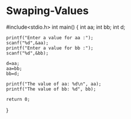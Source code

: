 # Swaping-Values
#include<stdio.h>
int main()
{
    int aa;
    int bb;
    int d;

    printf("Enter a value for aa :");
    scanf("%d",&aa);
    printf("Enter a value for bb :");
    scanf("%d",&bb);

    d=aa;
    aa=bb;
    bb=d;

    printf("The value of aa: %d\n", aa);
    printf("The value of bb: %d", bb);

    return 0;
}
